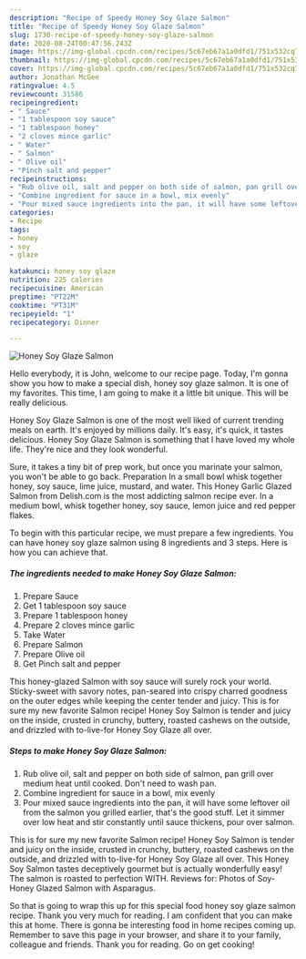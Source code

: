 ```yaml
---
description: "Recipe of Speedy Honey Soy Glaze Salmon"
title: "Recipe of Speedy Honey Soy Glaze Salmon"
slug: 1730-recipe-of-speedy-honey-soy-glaze-salmon
date: 2020-08-24T00:47:56.243Z
image: https://img-global.cpcdn.com/recipes/5c67eb67a1a0dfd1/751x532cq70/honey-soy-glaze-salmon-recipe-main-photo.jpg
thumbnail: https://img-global.cpcdn.com/recipes/5c67eb67a1a0dfd1/751x532cq70/honey-soy-glaze-salmon-recipe-main-photo.jpg
cover: https://img-global.cpcdn.com/recipes/5c67eb67a1a0dfd1/751x532cq70/honey-soy-glaze-salmon-recipe-main-photo.jpg
author: Jonathan McGee
ratingvalue: 4.5
reviewcount: 31586
recipeingredient:
- " Sauce"
- "1 tablespoon soy sauce"
- "1 tablespoon honey"
- "2 cloves mince garlic"
- " Water"
- " Salmon"
- " Olive oil"
- "Pinch salt and pepper"
recipeinstructions:
- "Rub olive oil, salt and pepper on both side of salmon, pan grill over medium heat until cooked. Don&#39;t need to wash pan."
- "Combine ingredient for sauce in a bowl, mix evenly"
- "Pour mixed sauce ingredients into the pan, it will have some leftover oil from the salmon you grilled earlier, that&#39;s the good stuff. Let it simmer over low heat and stir constantly until sauce thickens, pour over salmon."
categories:
- Recipe
tags:
- honey
- soy
- glaze

katakunci: honey soy glaze 
nutrition: 225 calories
recipecuisine: American
preptime: "PT22M"
cooktime: "PT31M"
recipeyield: "1"
recipecategory: Dinner

---
```



![Honey Soy Glaze Salmon](https://img-global.cpcdn.com/recipes/5c67eb67a1a0dfd1/751x532cq70/honey-soy-glaze-salmon-recipe-main-photo.jpg)

Hello everybody, it is John, welcome to our recipe page. Today, I'm gonna show you how to make a special dish, honey soy glaze salmon. It is one of my favorites. This time, I am going to make it a little bit unique. This will be really delicious.

Honey Soy Glaze Salmon is one of the most well liked of current trending meals on earth. It's enjoyed by millions daily. It's easy, it's quick, it tastes delicious. Honey Soy Glaze Salmon is something that I have loved my whole life. They're nice and they look wonderful.

Sure, it takes a tiny bit of prep work, but once you marinate your salmon, you won&#39;t be able to go back. Preparation In a small bowl whisk together honey, soy sauce, lime juice, mustard, and water. This Honey Garlic Glazed Salmon from Delish.com is the most addicting salmon recipe ever. In a medium bowl, whisk together honey, soy sauce, lemon juice and red pepper flakes.


To begin with this particular recipe, we must prepare a few ingredients. You can have honey soy glaze salmon using 8 ingredients and 3 steps. Here is how you can achieve that.

<!--inarticleads1-->

##### The ingredients needed to make Honey Soy Glaze Salmon:

1. Prepare  Sauce
1. Get 1 tablespoon soy sauce
1. Prepare 1 tablespoon honey
1. Prepare 2 cloves mince garlic
1. Take  Water
1. Prepare  Salmon
1. Prepare  Olive oil
1. Get Pinch salt and pepper


This honey-glazed Salmon with soy sauce will surely rock your world. Sticky-sweet with savory notes, pan-seared into crispy charred goodness on the outer edges while keeping the center tender and juicy. This is for sure my new favorite Salmon recipe! Honey Soy Salmon is tender and juicy on the inside, crusted in crunchy, buttery, roasted cashews on the outside, and drizzled with to-live-for Honey Soy Glaze all over. 

<!--inarticleads2-->

##### Steps to make Honey Soy Glaze Salmon:

1. Rub olive oil, salt and pepper on both side of salmon, pan grill over medium heat until cooked. Don&#39;t need to wash pan.
1. Combine ingredient for sauce in a bowl, mix evenly
1. Pour mixed sauce ingredients into the pan, it will have some leftover oil from the salmon you grilled earlier, that&#39;s the good stuff. Let it simmer over low heat and stir constantly until sauce thickens, pour over salmon.


This is for sure my new favorite Salmon recipe! Honey Soy Salmon is tender and juicy on the inside, crusted in crunchy, buttery, roasted cashews on the outside, and drizzled with to-live-for Honey Soy Glaze all over. This Honey Soy Salmon tastes deceptively gourmet but is actually wonderfully easy! The salmon is roasted to perfection WITH. Reviews for: Photos of Soy-Honey Glazed Salmon with Asparagus. 

So that is going to wrap this up for this special food honey soy glaze salmon recipe. Thank you very much for reading. I am confident that you can make this at home. There is gonna be interesting food in home recipes coming up. Remember to save this page in your browser, and share it to your family, colleague and friends. Thank you for reading. Go on get cooking!
